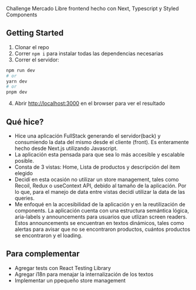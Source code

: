 Challenge Mercado Libre frontend hecho con Next, Typescript y Styled Components

## Getting Started
1. Clonar el repo
2. Correr `npm i` para instalar todas las dependencias necesarias
3. Correr el servidor:
```bash
npm run dev
# or
yarn dev
# or
pnpm dev
```
4. Abrir [http://localhost:3000](http://localhost:3000) en el browser para ver el resultado

## Qué hice?

- Hice una aplicación FullStack generando el servidor(back) y consumiendo la data del mismo desde el cliente (front). Es enteramente hecho desde Next.js utilizando Javascript.
- La aplicación esta pensada para que sea lo más accesible y escalable posible.
- Consta de 3 vistas: Home, Lista de productos y descripción del item elegido
- Decidí en esta ocasión no utilizar un store management, tales como Recoil, Redux o useContext API,  debido al tamaño de la aplicación. Por lo que, para el manejo de data entre vistas decidí utilizar la data de las queries.
- Me enfoqué en la accesibilidad de la aplicación y en la reutilización de components. La aplicación cuenta con una estructura semántica lógica, aria-labels y announcements para usuarios que utlizan screen readers. Estos announcements se encuentran en textos dinámicos, tales como alertas para avisar que no se encontraron productos, cuántos productos se encontraron y el loading.

## Para complementar
- Agregar tests con React Testing Library
- Agregar i18n para menajar la internalización de los textos
- Implementar un ppequeño store management

